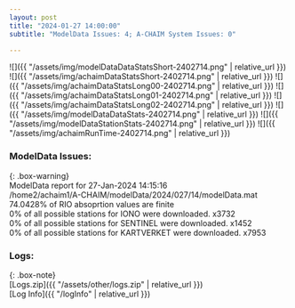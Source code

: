 ```yaml
---
layout: post
title: "2024-01-27 14:00:00"
subtitle: "ModelData Issues: 4; A-CHAIM System Issues: 0"

---
```


![]({{ "/assets/img/modelDataDataStatsShort-2402714.png" | relative_url }})
![]({{ "/assets/img/achaimDataStatsShort-2402714.png" | relative_url }})
![]({{ "/assets/img/achaimDataStatsLong00-2402714.png" | relative_url }})
![]({{ "/assets/img/achaimDataStatsLong01-2402714.png" | relative_url }})
![]({{ "/assets/img/achaimDataStatsLong02-2402714.png" | relative_url }})
![]({{ "/assets/img/modelDataDataStats-2402714.png" | relative_url }})
![]({{ "/assets/img/modelDataStationStats-2402714.png" | relative_url }})
![]({{ "/assets/img/achaimRunTime-2402714.png" | relative_url }})


### ModelData Issues:  
  
{: .box-warning}  
 ModelData report for 27-Jan-2024 14:15:16   
 /home2/achaim1/A-CHAIM/modelData/2024/027/14/modelData.mat   
 74.0428% of RIO absoprtion values are finite   
 0% of all possible stations for IONO were downloaded. x3732   
 0% of all possible stations for SENTINEL were downloaded. x1452   
 0% of all possible stations for KARTVERKET were downloaded. x7953   
  


### Logs:  
  
{: .box-note}  
[Logs.zip]({{ "/assets/other/logs.zip" | relative_url }})  
[Log Info]({{ "/logInfo" | relative_url }})  
